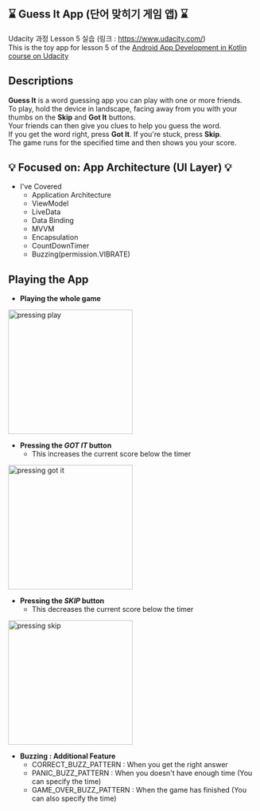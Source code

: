 ## :hourglass: Guess It App (단어 맞히기 게임 앱) :hourglass:
Udacity 과정 Lesson 5 실습 (링크 : https://www.udacity.com/) <br>
This is the toy app for lesson 5 of the [Android App Development in Kotlin course on Udacity](https://www.udacity.com/course/developing-android-apps-with-kotlin--ud9012)

## Descriptions
**Guess It** is a word guessing app you can play with one or more friends. <br/> 
To play, hold the device in landscape, facing away from you with your thumbs on the **Skip** and **Got It** buttons. <br/>
Your friends can then give you clues to help you guess the word. <br/>
If you get the word right, press **Got It**. If you're stuck, press **Skip**. <br/>
The game runs for the specified time and then shows you your score.

## :bulb: Focused on: App Architecture (UI Layer) :bulb:
* I've Covered
   * Application Architecture
   * ViewModel
   * LiveData
   * Data Binding
   * MVVM
   * Encapsulation
   * CountDownTimer
   * Buzzing(permission.VIBRATE)

## Playing the App

* **Playing the whole game**
<img width="250" alt = "pressing play" src = "https://user-images.githubusercontent.com/49539592/92930943-b734c680-f47d-11ea-8fa4-ca50d4f9f33b.gif">
<br/>

* **Pressing the <i>GOT IT</i> button**
  * This increases the current score below the timer
<img width="250" alt = "pressing got it" src = "https://user-images.githubusercontent.com/49539592/92930375-f282c580-f47c-11ea-944a-21a2708dbdf4.gif">
<br/>

* **Pressing the <i>SKIP</i> button**
  * This decreases the current score below the timer
<img width="250" alt = "pressing skip" src = "https://user-images.githubusercontent.com/49539592/92929362-615f1f00-f47b-11ea-9839-b962a52b277e.gif">
<br/>

* **Buzzing : Additional Feature**
  * CORRECT_BUZZ_PATTERN : When you get the right answer
  * PANIC_BUZZ_PATTERN : When you doesn't have enough time (You can specify the time)
  * GAME_OVER_BUZZ_PATTERN : When the game has finished (You can also specify the time)
<br/>
